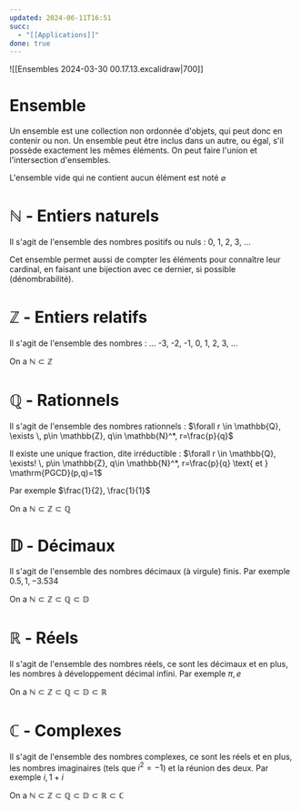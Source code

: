 ```yaml
---
updated: 2024-06-11T16:51
succ:
  - "[[Applications]]"
done: true
---
```

![[Ensembles 2024-03-30 00.17.13.excalidraw|700]]
# Ensemble
Un ensemble est une collection non ordonnée d'objets, qui peut donc en contenir ou non.
Un ensemble peut être inclus dans un autre, ou égal, s'il possède exactement les mêmes éléments.
On peut faire l'union et l'intersection d'ensembles.

L'ensemble vide qui ne contient aucun élément est noté $\varnothing$

# $\mathbb{N}$ - Entiers naturels
Il s'agit de l'ensemble des nombres positifs ou nuls : 0, 1, 2, 3, ...

Cet ensemble permet aussi de compter les éléments pour connaître leur cardinal, en faisant une bijection avec ce dernier, si possible (dénombrabilité).

# $\mathbb{Z}$ - Entiers relatifs
Il s'agit de l'ensemble des nombres : ... -3, -2, -1, 0, 1, 2, 3, ...

On a $\mathbb{N} \subset \mathbb{Z}$
# $\mathbb{Q}$ - Rationnels
Il s'agit de l'ensemble des nombres rationnels :
$\forall r \in \mathbb{Q}, \exists \, p\in \mathbb{Z}, q\in \mathbb{N}^*, r=\frac{p}{q}$

Il existe une unique fraction, dite irréductible : $\forall r \in \mathbb{Q}, \exists! \, p\in \mathbb{Z}, q\in \mathbb{N}^*, r=\frac{p}{q} \text{ et } \mathrm{PGCD}(p,q)=1$

Par exemple $\frac{1}{2}, \frac{1}{1}$

On a $\mathbb{N} \subset \mathbb{Z} \subset \mathbb{Q}$

# $\mathbb{D}$ - Décimaux
Il s'agit de l'ensemble des nombres décimaux (à virgule) finis.
Par exemple $0.5, 1, -3.534$

On a $\mathbb{N} \subset \mathbb{Z} \subset \mathbb{Q} \subset \mathbb{D}$

# $\mathbb{R}$ - Réels
Il s'agit de l'ensemble des nombres réels, ce sont les décimaux et en plus, les nombres à développement décimal infini.
Par exemple $\pi, e$

On a $\mathbb{N} \subset \mathbb{Z} \subset \mathbb{Q} \subset \mathbb{D} \subset \mathbb{R}$

# $\mathbb{C}$ - Complexes
Il s'agit de l'ensemble des nombres complexes, ce sont les réels et en plus, les nombres imaginaires (tels que $i^2=-1$) et la réunion des deux.
Par exemple $i, 1+i$

On a $\mathbb{N} \subset \mathbb{Z} \subset \mathbb{Q} \subset \mathbb{D} \subset \mathbb{R} \subset \mathbb{C}$